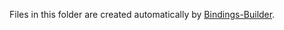 Files in this folder are created automatically by [Bindings-Builder](https://github.com/momo3momo/Bindings-Builder).